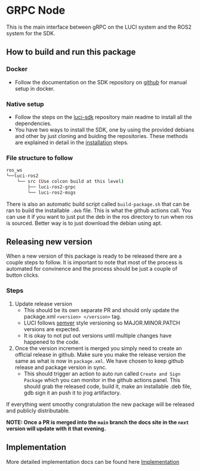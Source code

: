 # GRPC Node #
This is the main interface between gRPC on the LUCI system and the ROS2 system for the SDK.

## How to build and run this package ##

### Docker
- Follow the documentation on the SDK repository on [github](https://github.com/lucimobility/luci-ros2-sdk/tree/main/development) for manual setup in docker. 

### Native setup
- Follow the steps on the [luci-sdk](https://lucimobility.github.io/luci-sdk-docs/next/ROS2%20SDK/How-To/Installation/dependencies) repository main readme to install all the dependencies.
- You have two ways to install the SDK, one by using the provided debians and other by just cloning and buiding the repositories. These methods are explained in detail in the [installation](https://lucimobility.github.io/luci-sdk-docs/ROS2%20SDK/How-To/Installation/luci-ros2-sdk-install) steps.

### File structure to follow
```bash
ros_ws
└──luci-ros2
    └── src (Use colcon build at this level)
        ├── luci-ros2-grpc
        └── luci-ros2-msgs
```

There is also an automatic build script called `build-package.sh` that can be ran to build the installable `.deb` file. This is what the github actions call. You can use it if you want to just put the deb in the ros directory to run when ros is sourced. Better way is to just download the debian using apt.

## Releasing new version ##
When a new version of this package is ready to be released there are a couple steps to follow. It is important to note that most of the process is automated for convinence and the process should be just a couple of button clicks. 

### Steps ### 
1. Update release version
    - This should be its own separate PR and should only update the package.xml `<version> </version>` tag. 
    - LUCI follows [semver](https://semver.org/) style versioning so MAJOR.MINOR.PATCH versions are expected.
    - It is okay to not put out versions until multiple changes have happened to the code. 
2. Once the version increment is merged you simply need to create an official release in github. Make sure you make the release version the same as what is now in `package.xml`. We have chosen to keep github release and package version in sync.
    - This should trigger an action to auto run called `Create and Sign Package` which you can monitor in the github actions panel. This should grab the released code, build it, make an installable .deb file, gdb sign it an push it to jrog artifactory. 

If everything went smoothy congratulation the new package will be released and publicly distributable. 


<b>NOTE: Once a PR is merged into the `main` branch the docs site in the `next` version will update with it that evening.</b>


## Implementation ## 
More detailed implementation docs can be found here [Implementation](docs/grpc_package.md)


